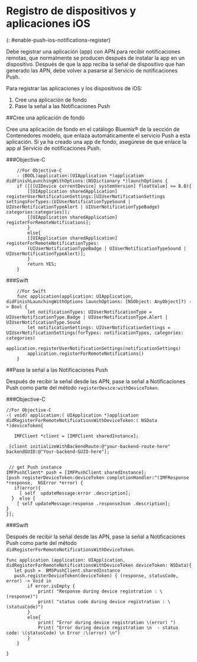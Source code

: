 # Registro de dispositivos y aplicaciones iOS
{: #enable-push-ios-notifications-register}


Debe registrar una aplicación (app) con APN para recibir notificaciones remotas, que normalmente
  se producen después de instalar la app en un dispositivo. Después de que la app reciba la señal de dispositivo que han generado las APN,
  debe volver a pasarse al Servicio de notificaciones Push.

Para registrar las aplicaciones y los dispositivos de iOS:

1. Cree una aplicación de fondo
2. Pase la señal a las Notificaciones Push


##Cree una aplicación de fondo

Cree una aplicación de fondo en el catálogo Bluemix® de la sección de Contenedores modelo, que enlaza automáticamente el servicio Push a esta aplicación. Si ya ha
                        creado una app de fondo, asegúrese de que enlace la app al Servicio de notificaciones
                        Push.

###Objective-C

```
	//For Objective-C
	- (BOOL)application:(UIApplication *)application didFinishLaunchingWithOptions:(NSDictionary *)launchOptions {
	if ([[[UIDevice currentDevice] systemVersion] floatValue] >= 8.0){
	    [[UIApplication sharedApplication] registerUserNotificationSettings:[UIUserNotificationSettings settingsForTypes:(UIUserNotificationTypeSound | UIUserNotificationTypeAlert | UIUserNotificationTypeBadge) categories:categories]];
	    [[UIApplication sharedApplication] registerForRemoteNotifications];
	    }
	    else{
	    [[UIApplication sharedApplication] registerForRemoteNotificationTypes:
	    (UIUserNotificationTypeBadge | UIUserNotificationTypeSound | UIUserNotificationTypeAlert)];
	    }
	    return YES;
	}
```

###Swift

```
	//For Swift
	func application(application: UIApplication, didFinishLaunchingWithOptions launchOptions: [NSObject: AnyObject]?) -> Bool {
		let notificationTypes: UIUserNotificationType = UIUserNotificationType.Badge | UIUserNotificationType.Alert | UIUserNotificationType.Sound
		let notificationSettings: UIUserNotificationSettings = UIUserNotificationSettings(forTypes: notificationTypes, categories: categories)
		application.registerUserNotificationSettings(notificationSettings)
		application.registerForRemoteNotifications()
	}
```

##Pase la señal a las Notificaciones Push

Después de recibir la señal desde las APN, pase la señal a Notificaciones Push como parte del método ```registerDevice:withDeviceToken```.

###Objective-C

```
//For Objective-C
-( void) application:( UIApplication *)application didRegisterForRemoteNotificationsWithDeviceToken:( NSData *)deviceToken{

   IMFClient *client = [IMFClient sharedInstance];

 [client initializeWithBackendRoute:@"your-backend-route-here" backendGUID:@"Your-backend-GUID-here"];


 // get Push instance
IMFPushClient* push = [IMFPushClient sharedInstance];
[push registerDeviceToken:deviceToken completionHandler:^(IMFResponse *response,  NSError *error) {
   if(error){
     [ self  updateMessage:error .description];
  }  else {
    [ self updateMessage:response .responseJson .description];
}
}];
```

###Swift

Después de recibir la señal desde las APN, pase la señal a Notificaciones Push como parte del método ```didRegisterForRemoteNotificationsWithDeviceToken```.

```
func application (application: UIApplication, didRegisterForRemoteNotificationsWithDeviceToken deviceToken: NSData){
   let push =  BMSPushClient.sharedInstance
   push.registerDeviceToken(deviceToken) { (response, statusCode, error) -> Void in
        if error.isEmpty {
            print( "Response during device registration : \(response)")
            print( "status code during device registration : \(statusCode)")
        }
        else{
            print( "Error during device registration \(error) ")
            Print( "Error during device registration \n  - status code: \(statusCode) \n Error :\(error) \n")
        }
    }

}
```
